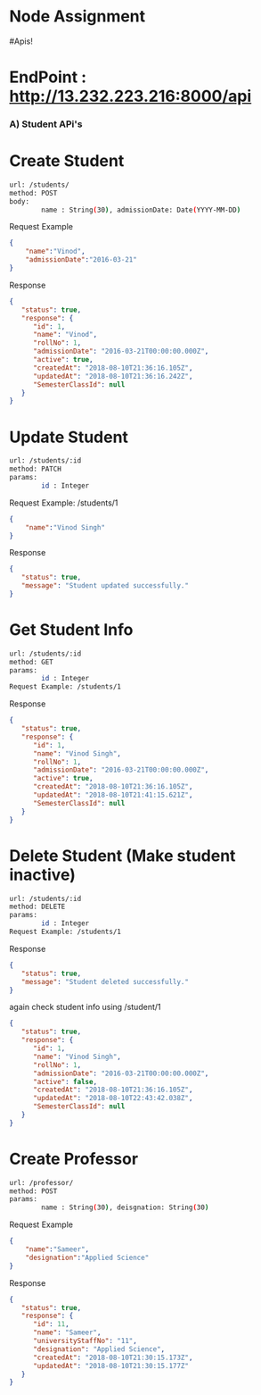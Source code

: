 # Node Assignment

#Apis!
# EndPoint : http://13.232.223.216:8000/api

### A) Student APi's
# Create Student
```sh
url: /students/
method: POST
body:
        name : String(30), admissionDate: Date(YYYY-MM-DD)
```
Request Example
```json
{
    "name":"Vinod",
    "admissionDate":"2016-03-21"
}
```
Response
```json
{
   "status": true,
   "response": {
      "id": 1,
      "name": "Vinod",
      "rollNo": 1,
      "admissionDate": "2016-03-21T00:00:00.000Z",
      "active": true,
      "createdAt": "2018-08-10T21:36:16.105Z",
      "updatedAt": "2018-08-10T21:36:16.242Z",
      "SemesterClassId": null
   }
}
```

# Update Student

```sh
url: /students/:id
method: PATCH
params:
        id : Integer
```
Request Example: /students/1
```json
{
    "name":"Vinod Singh"
}
```
Response
```json
{
   "status": true,
   "message": "Student updated successfully."
}
```
# Get Student Info

```sh
url: /students/:id
method: GET
params:
        id : Integer
Request Example: /students/1
```
Response
```json
{
   "status": true,
   "response": {
      "id": 1,
      "name": "Vinod Singh",
      "rollNo": 1,
      "admissionDate": "2016-03-21T00:00:00.000Z",
      "active": true,
      "createdAt": "2018-08-10T21:36:16.105Z",
      "updatedAt": "2018-08-10T21:41:15.621Z",
      "SemesterClassId": null
   }
}
```
# Delete Student (Make student inactive)

```sh
url: /students/:id
method: DELETE
params:
        id : Integer
Request Example: /students/1
```
Response
```json
{
   "status": true,
   "message": "Student deleted successfully."
}
```
again check student info using /student/1
```json
{
   "status": true,
   "response": {
      "id": 1,
      "name": "Vinod Singh",
      "rollNo": 1,
      "admissionDate": "2016-03-21T00:00:00.000Z",
      "active": false,
      "createdAt": "2018-08-10T21:36:16.105Z",
      "updatedAt": "2018-08-10T22:43:42.038Z",
      "SemesterClassId": null
   }
}
```

# Create Professor

```sh
url: /professor/
method: POST
params:
        name : String(30), deisgnation: String(30)
```
Request Example
```json
{ 
    "name":"Sameer",
    "designation":"Applied Science"
}
```
Response

```json
{
   "status": true,
   "response": {
      "id": 11,
      "name": "Sameer",
      "universityStaffNo": "11",
      "designation": "Applied Science",
      "createdAt": "2018-08-10T21:30:15.173Z",
      "updatedAt": "2018-08-10T21:30:15.177Z"
   }
}
